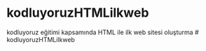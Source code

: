 # kodluyoruzHTMLilkweb
kodluyoruz eğitimi kapsamında HTML ile ilk web sitesi oluşturma
#   k o d l u y o r u z H T M L i l k w e b  
 